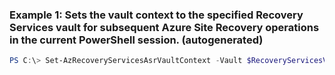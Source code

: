 ### Example 1: Sets the vault context to the specified Recovery Services vault for subsequent Azure Site Recovery operations in the current PowerShell session. (autogenerated)
```powershell
PS C:\> Set-AzRecoveryServicesAsrVaultContext -Vault $RecoveryServicesVault
```

